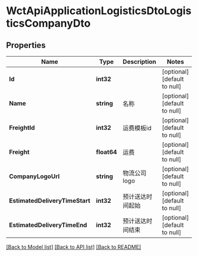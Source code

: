 # WctApiApplicationLogisticsDtoLogisticsCompanyDto

## Properties
Name | Type | Description | Notes
------------ | ------------- | ------------- | -------------
**Id** | **int32** |  | [optional] [default to null]
**Name** | **string** | 名称 | [optional] [default to null]
**FreightId** | **int32** | 运费模板id | [optional] [default to null]
**Freight** | **float64** | 运费 | [optional] [default to null]
**CompanyLogoUrl** | **string** | 物流公司logo | [optional] [default to null]
**EstimatedDeliveryTimeStart** | **int32** | 预计送达时间起始 | [optional] [default to null]
**EstimatedDeliveryTimeEnd** | **int32** | 预计送达时间结束 | [optional] [default to null]

[[Back to Model list]](../README.md#documentation-for-models) [[Back to API list]](../README.md#documentation-for-api-endpoints) [[Back to README]](../README.md)


